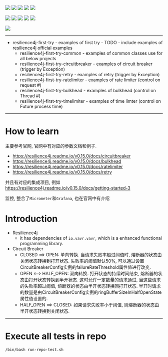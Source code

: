 ![](https://img.shields.io/badge/language-java-blue)
![](https://img.shields.io/badge/technology-resilience4j,%20rate%20limiting,%20circuit%20breaker-blue)
![](https://img.shields.io/badge/development%20year-2020-orange)
![](https://img.shields.io/badge/contributor-shijian%20su-purple)
![](https://img.shields.io/badge/license-MIT-lightgrey)

![](https://img.shields.io/github/languages/top/shijiansu/microservice-java-resilience4j)
![](https://img.shields.io/github/languages/count/shijiansu/microservice-java-resilience4j)
![](https://img.shields.io/github/languages/code-size/shijiansu/microservice-java-resilience4j)
![](https://img.shields.io/github/repo-size/shijiansu/microservice-java-resilience4j)
![](https://img.shields.io/github/last-commit/shijiansu/microservice-java-resilience4j?color=red)

![](https://github.com/shijiansu/microservice-java-resilience4j/workflows/ci%20build/badge.svg)

--------------------------------------------------------------------------------

- resilience4j-first-try - examples of first try - TODO - include examples of resilience4j official examples
  - resilience4j-first-try-common - examples of common classes use for all below projects
  - resilience4j-first-try-circuitbreaker - examples of circuit breaker (trigger by Exception)
  - resilience4j-first-try-retry - examples of retry (trigger by Exception)
  - resilience4j-first-try-ratelimiter - examples of rate limiter (control on request #)
  - resilience4j-first-try-bulkhead - examples of bulkhead (control on Thread #)
  - resilience4j-first-try-timelimiter - examples of time limter (control on Future process time)

--------------------------------------------------------------------------------

# How to learn

主要参考官网, 官网中有对应的参数文档和例子.

- https://resilience4j.readme.io/v0.15.0/docs/circuitbreaker
- https://resilience4j.readme.io/v0.15.0/docs/bulkhead
- https://resilience4j.readme.io/v0.15.0/docs/ratelimiter
- https://resilience4j.readme.io/v0.15.0/docs/retry

并且有对应的集成项目, 例如<https://resilience4j.readme.io/v0.15.0/docs/getting-started-3>

监控, 整合了`Micrometer`和`Grafana`, 也在官网中有介绍

# Introduction

- Resilience4j
  - it has dependencies of `io.vavr.vavr`, which is a enhanced functional programming library. 
- Circuit Breaker
  - CLOSED ==> OPEN: 单向转换. 当请求失败率超过阈值时, 熔断器的状态由关闭状态转换到打开状态. 失败率的阈值默认50%, 可以通过设置CircuitBreakerConfig实例的failureRateThreshold属性值进行改变.
  - OPEN <==> HALF_OPEN: 双向转换. 打开状态的持续时间结束, 熔断器的状态由打开状态转换到半开状态. 这时允许一定数量的请求通过, 当这些请求的失败率超过阈值, 熔断器的状态由半开状态转换回打开状态. 半开时请求的数量是由CircuitBreakerConfig实例的ringBufferSizeInHalfOpenState属性值设置的.
  - HALF_OPEN ==> CLOSED: 如果请求失败率小于阈值, 则熔断器的状态由半开状态转换到关闭状态.

--------------------------------------------------------------------------------

# Execute all tests in repo

`/bin/bash run-repo-test.sh`

